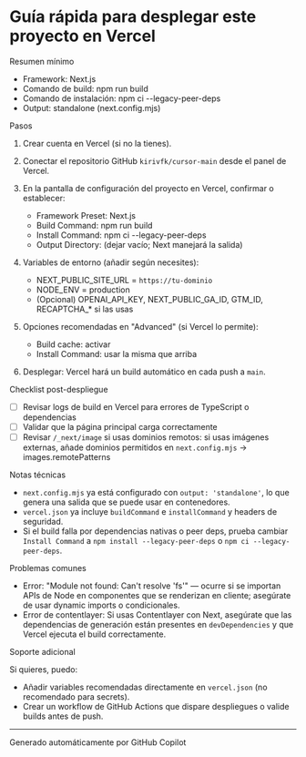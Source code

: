<!--
Resumen generado automáticam4) Variables de entorno (añadir según necesites):
   - NEXT_PUBLIC_SITE_URL = `https://tu-dominio`
   - NODE_ENV = production
   - (Opcional) OPENAI_API_KEY, NEXT_PUBLIC_GA_ID, GTM_ID, RECAPTCHA_* si
     las usas.

DEPLOY_VERCEL.md

2025-09-13T06:20:07.355Z

——————————————————————————————
Archivo .md: DEPLOY_VERCEL.md
Tamaño: 2388 caracteres, 57 líneas
Resumen básico generado automáticamente sin análisis de IA.
Contenido detectado basado en extensión y estructura básica.
-->
# Guía rápida para desplegar este proyecto en Vercel

Resumen mínimo

- Framework: Next.js
- Comando de build: npm run build
- Comando de instalación: npm ci --legacy-peer-deps
- Output: standalone (next.config.mjs)

Pasos

1) Crear cuenta en Vercel (si no la tienes).
2) Conectar el repositorio GitHub `kirivfk/cursor-main` desde el panel de
   Vercel.
3) En la pantalla de configuración del proyecto en Vercel, confirmar o
   establecer:
   - Framework Preset: Next.js
   - Build Command: npm run build
   - Install Command: npm ci --legacy-peer-deps
   - Output Directory: (dejar vacío; Next manejará la salida)

4) Variables de entorno (añadir según necesites):
   - NEXT_PUBLIC_SITE_URL = `https://tu-dominio`
   - NODE_ENV = production
   - (Opcional) OPENAI_API_KEY, NEXT_PUBLIC_GA_ID, GTM_ID, RECAPTCHA_* si
     las usas

5) Opciones recomendadas en "Advanced" (si Vercel lo permite):
   - Build cache: activar
   - Install Command: usar la misma que arriba

6) Desplegar: Vercel hará un build automático en cada push a `main`.

Checklist post-despliegue

- [ ] Revisar logs de build en Vercel para errores de TypeScript o dependencias
- [ ] Validar que la página principal carga correctamente
- [ ] Revisar `/_next/image` si usas dominios remotos: si usas imágenes externas, añade dominios permitidos en `next.config.mjs` -> images.remotePatterns

Notas técnicas

- `next.config.mjs` ya está configurado con `output: 'standalone'`, lo que genera una salida que se puede usar en contenedores.
- `vercel.json` ya incluye `buildCommand` e `installCommand` y headers de seguridad.
- Si el build falla por dependencias nativas o peer deps, prueba cambiar `Install Command` a `npm install --legacy-peer-deps` o `npm ci --legacy-peer-deps`.

Problemas comunes

- Error: "Module not found: Can't resolve 'fs'" — ocurre si se importan APIs de Node en componentes que se renderizan en cliente; asegúrate de usar dynamic imports o condicionales.
- Error de contentlayer: Si usas Contentlayer con Next, asegúrate que las dependencias de generación están presentes en `devDependencies` y que Vercel ejecuta el build correctamente.

Soporte adicional

Si quieres, puedo:

- Añadir variables recomendadas directamente en `vercel.json` (no recomendado
  para secrets).
- Crear un workflow de GitHub Actions que dispare despliegues o valide builds
  antes de push.

---
Generado automáticamente por GitHub Copilot
